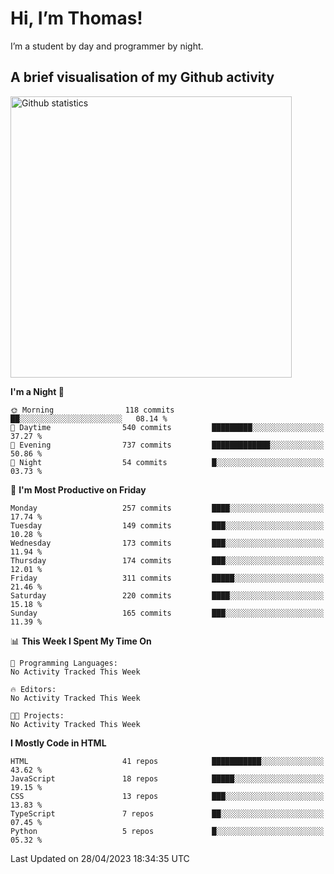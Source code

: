 # Hi, I’m Thomas!
I’m a student by day and programmer by night.

## A brief visualisation of my Github activity

<img title="My Github statistics" alt="Github statistics" width="450px" src="https://github-readme-stats.vercel.app/api?username=thomasrettig&show_icons=true&include_all_commits=true&count_private=true&&hide=issues&theme=tokyonight&border_radius=6px"/>

<!--START_SECTION:waka-->
**I'm a Night 🦉** 

```text
🌞 Morning                118 commits         ██░░░░░░░░░░░░░░░░░░░░░░░   08.14 % 
🌆 Daytime                540 commits         █████████░░░░░░░░░░░░░░░░   37.27 % 
🌃 Evening                737 commits         █████████████░░░░░░░░░░░░   50.86 % 
🌙 Night                  54 commits          █░░░░░░░░░░░░░░░░░░░░░░░░   03.73 % 
```
📅 **I'm Most Productive on Friday** 

```text
Monday                   257 commits         ████░░░░░░░░░░░░░░░░░░░░░   17.74 % 
Tuesday                  149 commits         ███░░░░░░░░░░░░░░░░░░░░░░   10.28 % 
Wednesday                173 commits         ███░░░░░░░░░░░░░░░░░░░░░░   11.94 % 
Thursday                 174 commits         ███░░░░░░░░░░░░░░░░░░░░░░   12.01 % 
Friday                   311 commits         █████░░░░░░░░░░░░░░░░░░░░   21.46 % 
Saturday                 220 commits         ████░░░░░░░░░░░░░░░░░░░░░   15.18 % 
Sunday                   165 commits         ███░░░░░░░░░░░░░░░░░░░░░░   11.39 % 
```


📊 **This Week I Spent My Time On** 

```text
💬 Programming Languages: 
No Activity Tracked This Week

🔥 Editors: 
No Activity Tracked This Week

🐱‍💻 Projects: 
No Activity Tracked This Week
```

**I Mostly Code in HTML** 

```text
HTML                     41 repos            ███████████░░░░░░░░░░░░░░   43.62 % 
JavaScript               18 repos            █████░░░░░░░░░░░░░░░░░░░░   19.15 % 
CSS                      13 repos            ███░░░░░░░░░░░░░░░░░░░░░░   13.83 % 
TypeScript               7 repos             ██░░░░░░░░░░░░░░░░░░░░░░░   07.45 % 
Python                   5 repos             █░░░░░░░░░░░░░░░░░░░░░░░░   05.32 % 
```




 Last Updated on 28/04/2023 18:34:35 UTC
<!--END_SECTION:waka-->
